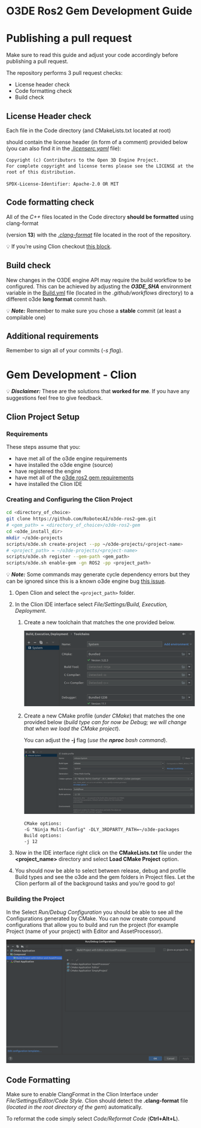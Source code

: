 # O3DE Ros2 Gem Development Guide

# Publishing a pull request

Make sure to read this guide and adjust your code accordingly before publishing a pull request.

The repository performs 3 pull request checks:

- License header check
- Code formatting check
- Build check

## License Header check

Each file in the Code directory (and CMakeLists.txt located at root)

should contain the license header (in form of a comment) provided below (you can also find it in the *[.licenserc.yaml](https://github.com/RobotecAI/o3de-ros2-gem/blob/development/.licenserc.yaml)* file):

```
Copyright (c) Contributors to the Open 3D Engine Project.
For complete copyright and license terms please see the LICENSE at the root of this distribution.

SPDX-License-Identifier: Apache-2.0 OR MIT
```

## Code formatting check

All of the *C++* files located in the Code directory **should be formatted** using clang-format 

(version **13**) with the *[.clang-format](https://github.com/RobotecAI/o3de-ros2-gem/blob/development/.clang-format)* file located in the root of the repository.

💡 If you’re using Clion checkout [this block](https://www.notion.so/O3DE-Ros2-Gem-Development-Guide-e2643f4bd16e407db72df996f5dd449e).

## Build check

New changes in the O3DE engine API may require the build workflow to be configured. This can be achieved by adjusting the ***O3DE_SHA*** environment variable in the [Build.yml](https://github.com/RobotecAI/o3de-ros2-gem/blob/development/.github/workflows/Build.yml) file (located in the *.github/workflows* directory) to a different o3de **long format** commit hash.

💡 ***Note:*** Remember to make sure you chose a **stable** commit (at least a compilable one)

## Additional requirements

Remember to sign all of your commits (*-s flag*).

# Gem Development - Clion

💡 ***Disclaimer:*** These are the solutions that **worked for me**. If you have any suggestions feel free to give feedback.

## Clion Project Setup

### Requirements

These steps assume that you:

- have met all of the o3de engine requirements
- have installed the o3de engine (source)
- have registered the engine
- have met all of the [o3de ros2 gem requirements](https://github.com/RobotecAI/o3de-ros2-gem#requirements)
- have installed the Clion IDE

### Creating and Configuring the Clion Project

```bash
cd <directory_of_choice>
git clone https://github.com/RobotecAI/o3de-ros2-gem.git
# <gem_path> = <directory_of_choice>/o3de-ros2-gem
cd <o3de_install_dir>
mkdir ~/o3de-projects
scripts/o3de.sh create-project --pp ~/o3de-projects/<project-name>
# <project_path> = ~/o3de-projects/<project-name>
scripts/o3de.sh register --gem-path <gem_path>
scripts/o3de.sh enable-gem -gn ROS2 -pp <project_path>
```
💡 ***Note:*** Some commands may generate cycle dependency errors but they can be ignored since this is a known o3de engine bug [this issue](https://github.com/o3de/o3de/issues/10515).


1. Open Clion and select the `<project_path>` folder.
2. In the Clion IDE interface select *File/Settings/Build, Execution, Deployment*.
    1. Create a new toolchain that matches the one provided below.
        
        ![Untitled](static/toolchain.png)
        
    2. Create a new CMake profile (*under CMake*) that matches the one provided below (*build type can for now be Debug; we will change that when we load the CMake project*).
        
        You can adjust the **-j** flag (*use the **nproc** bash command*).
        
        ![Untitled](static/cmake-profile.png)
        
        ```
        CMake options:
        -G "Ninja Multi-Config" -DLY_3RDPARTY_PATH=~/o3de-packages
        Build options:
        -j 12
        ```
        
3. Now in the IDE interface right click on the **CMakeLists.txt** file under the **<project_name>** directory and select **Load CMake Project** option.
4. You should now be able to select between release, debug and profile Build types and see the o3de and the gem folders in Project files. Let the Clion perform all of the background tasks and you’re good to go!

### Building the Project

In the Select *Run/Debug Configuration* you should be able to see all the Configurations generated by CMake. You can now create compound configurations that allow you to build and run the project (for example Project (name of your project) with Editor and AssetProcessor).

![Untitled](static/build-config.png)

## Code Formatting

Make sure to enable ClangFormat in the Clion Interface under *File/Settings/Editor/Code Style.* Clion should detect the **.clang-format** file (*located in the root directory of the gem*) automatically.

To reformat the code simply select *Code/Reformat Code* (**Ctrl+Alt+L**).